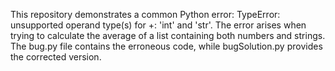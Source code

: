 This repository demonstrates a common Python error: TypeError: unsupported operand type(s) for +: 'int' and 'str'. The error arises when trying to calculate the average of a list containing both numbers and strings. The bug.py file contains the erroneous code, while bugSolution.py provides the corrected version.